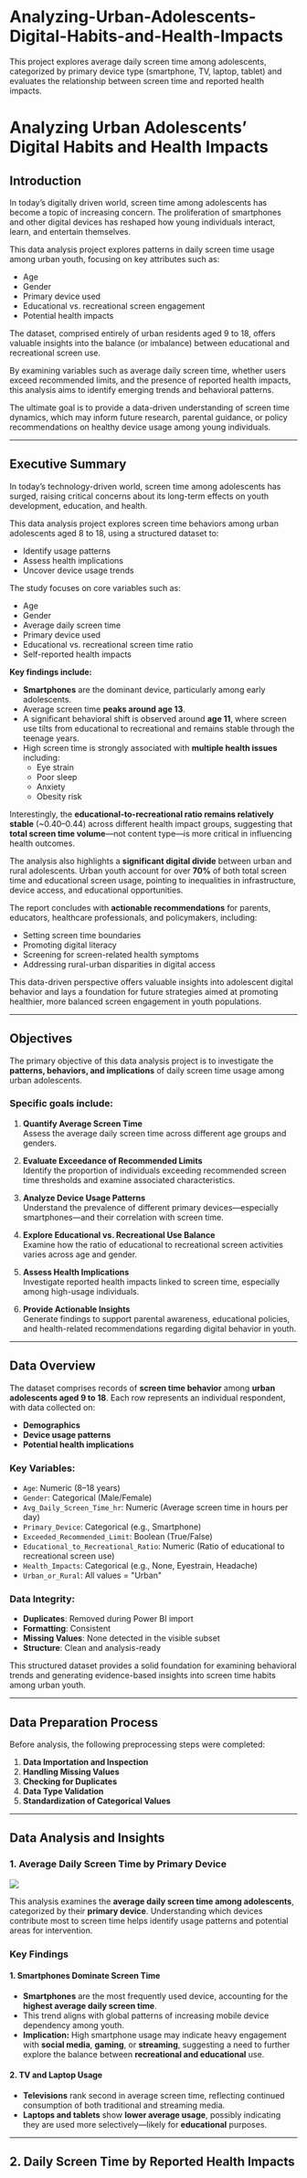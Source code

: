 # Analyzing-Urban-Adolescents-Digital-Habits-and-Health-Impacts
This project explores average daily screen time among adolescents, categorized by primary device type (smartphone, TV, laptop, tablet) and evaluates the relationship between screen time and reported health impacts. 
# Analyzing Urban Adolescents’ Digital Habits and Health Impacts

## Introduction

In today’s digitally driven world, screen time among adolescents has become a topic of increasing concern. The proliferation of smartphones and other digital devices has reshaped how young individuals interact, learn, and entertain themselves. 

This data analysis project explores patterns in daily screen time usage among urban youth, focusing on key attributes such as:

- Age  
- Gender  
- Primary device used  
- Educational vs. recreational screen engagement  
- Potential health impacts  

The dataset, comprised entirely of urban residents aged 9 to 18, offers valuable insights into the balance (or imbalance) between educational and recreational screen use.

By examining variables such as average daily screen time, whether users exceed recommended limits, and the presence of reported health impacts, this analysis aims to identify emerging trends and behavioral patterns. 

The ultimate goal is to provide a data-driven understanding of screen time dynamics, which may inform future research, parental guidance, or policy recommendations on healthy device usage among young individuals.

---

## Executive Summary

In today’s technology-driven world, screen time among adolescents has surged, raising critical concerns about its long-term effects on youth development, education, and health.

This data analysis project explores screen time behaviors among urban adolescents aged 8 to 18, using a structured dataset to:

- Identify usage patterns  
- Assess health implications  
- Uncover device usage trends  

The study focuses on core variables such as:

- Age  
- Gender  
- Average daily screen time  
- Primary device used  
- Educational vs. recreational screen time ratio  
- Self-reported health impacts  

**Key findings include:**

- **Smartphones** are the dominant device, particularly among early adolescents.
- Average screen time **peaks around age 13**.
- A significant behavioral shift is observed around **age 11**, where screen use tilts from educational to recreational and remains stable through the teenage years.
- High screen time is strongly associated with **multiple health issues** including:
  - Eye strain  
  - Poor sleep  
  - Anxiety  
  - Obesity risk  

Interestingly, the **educational-to-recreational ratio remains relatively stable** (~0.40–0.44) across different health impact groups, suggesting that **total screen time volume**—not content type—is more critical in influencing health outcomes.

The analysis also highlights a **significant digital divide** between urban and rural adolescents. Urban youth account for over **70%** of both total screen time and educational screen usage, pointing to inequalities in infrastructure, device access, and educational opportunities.

The report concludes with **actionable recommendations** for parents, educators, healthcare professionals, and policymakers, including:

- Setting screen time boundaries  
- Promoting digital literacy  
- Screening for screen-related health symptoms  
- Addressing rural-urban disparities in digital access  

This data-driven perspective offers valuable insights into adolescent digital behavior and lays a foundation for future strategies aimed at promoting healthier, more balanced screen engagement in youth populations.

---

## Objectives

The primary objective of this data analysis project is to investigate the **patterns, behaviors, and implications** of daily screen time usage among urban adolescents.

### Specific goals include:

1. **Quantify Average Screen Time**  
   Assess the average daily screen time across different age groups and genders.  

2. **Evaluate Exceedance of Recommended Limits**  
   Identify the proportion of individuals exceeding recommended screen time thresholds and examine associated characteristics.

3. **Analyze Device Usage Patterns**  
   Understand the prevalence of different primary devices—especially smartphones—and their correlation with screen time.

4. **Explore Educational vs. Recreational Use Balance**  
   Examine how the ratio of educational to recreational screen activities varies across age and gender.

5. **Assess Health Implications**  
   Investigate reported health impacts linked to screen time, especially among high-usage individuals.

6. **Provide Actionable Insights**  
   Generate findings to support parental awareness, educational policies, and health-related recommendations regarding digital behavior in youth.

---

## Data Overview

The dataset comprises records of **screen time behavior** among **urban adolescents aged 9 to 18**. Each row represents an individual respondent, with data collected on:

- **Demographics**  
- **Device usage patterns**  
- **Potential health implications**  

### Key Variables:

- `Age`: Numeric (8–18 years)  
- `Gender`: Categorical (Male/Female)  
- `Avg_Daily_Screen_Time_hr`: Numeric (Average screen time in hours per day)  
- `Primary_Device`: Categorical (e.g., Smartphone)  
- `Exceeded_Recommended_Limit`: Boolean (True/False)  
- `Educational_to_Recreational_Ratio`: Numeric (Ratio of educational to recreational screen use)  
- `Health_Impacts`: Categorical (e.g., None, Eyestrain, Headache)  
- `Urban_or_Rural`: All values = "Urban"

### Data Integrity:

- **Duplicates**: Removed during Power BI import  
- **Formatting**: Consistent  
- **Missing Values**: None detected in the visible subset  
- **Structure**: Clean and analysis-ready  

This structured dataset provides a solid foundation for examining behavioral trends and generating evidence-based insights into screen time habits among urban youth.

---

## Data Preparation Process

Before analysis, the following preprocessing steps were completed:

1. **Data Importation and Inspection**  
2. **Handling Missing Values**  
3. **Checking for Duplicates**  
4. **Data Type Validation**  
5. **Standardization of Categorical Values**

---

## Data Analysis and Insights

### 1. Average Daily Screen Time by Primary Device

![](Images/Screenshot%202025-07-26%20232622.png) 

This analysis examines the **average daily screen time among adolescents**, categorized by their **primary device**. Understanding which devices contribute most to screen time helps identify usage patterns and potential areas for intervention.

### Key Findings

#### 1. Smartphones Dominate Screen Time
- **Smartphones** are the most frequently used device, accounting for the **highest average daily screen time**.
- This trend aligns with global patterns of increasing mobile device dependency among youth.
- **Implication:** High smartphone usage may indicate heavy engagement with **social media**, **gaming**, or **streaming**, suggesting a need to further explore the balance between **recreational and educational** use.

#### 2. TV and Laptop Usage
- **Televisions** rank second in average screen time, reflecting continued consumption of both traditional and streaming media.
- **Laptops and tablets** show **lower average usage**, possibly indicating they are used more selectively—likely for **educational** purposes.

---

## 2. Daily Screen Time by Reported Health Impacts
